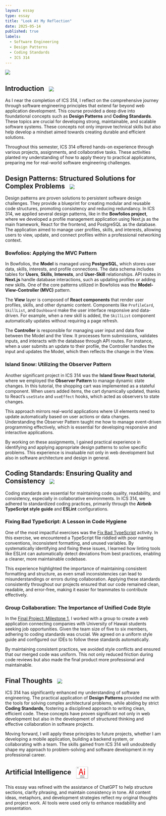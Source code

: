 ```yaml
---
layout: essay
type: essay
title: "Look At My Reflection"
date: 2025-05-14
published: true
labels:
  - Software Engineering
  - Design Patterns
  - Coding Standards
  - ICS 314
---
```


<img width="380px" class="rounded float-start pe-3" src="../img/software-engineering.jpg">

## Introduction <img src="../img/Reflection.jxl" width="40px" style="vertical-align: middle; margin-left: 10px;">
As I near the completion of ICS 314, I reflect on the comprehensive journey through software engineering principles that extend far beyond web application development. This course provided a deep dive into foundational concepts such as **Design Patterns** and **Coding Standards**. These topics are crucial for developing strong, maintainable, and scalable software systems. These concepts not only improve technical skills but also help develop a mindset aimed towards creating durable and efficient solutions. 

Throughout this semester, ICS 314 offered hands-on experience through various projects, assignments, and collaborative tasks. These activities planted my understanding of how to apply theory to practical applicatons, preparing me for real-world software engineering challenges. 

## Design Patterns: Structured Solutions for Complex Problems <img src="../img/design-patterns.png" width="70px" style="vertical-align: middle; margin-left: 10px;">
Design patterns are proven solutions to persistent software design challenges. They provide a blueprint for creating modular and reusable code structures, promoting consistency and reducing redundancy. In ICS 314, we applied several design patterns, like in the **Bowfolios project**, where we developed a profile management application using Next.js as the main framework, React for the frontend, and PostgreSQL as the database. The application aimed to manage user profiles, skills, and interests, allowing users to view, update, and connect profiles within a professional networking context.

### Bowfolios: Applying the MVC Pattern
In Bowfolios, the **Model** is managed using **PostgreSQL**, which stores user data, skills, interests, and profile connections. The data schema includes tables for **Users**, **Skills**, **Interests**, and **User-Skill** relationships. API routes in **Next.js** handle database interactions, such as updating profiles or adding new skills. One of the core patterns utilized in Bowfolios was the **Model-View-Controller (MVC)** pattern.

The **View** layer is composed of **React components** that render user profiles, skills, and other dynamic content. Components like `ProfileCard`, `SkillList`, and `Dashboard` make the user interface responsive and data-driven. For example, when a new skill is added, the `SkillList` component automatically updates without requiring a page refresh.

The **Controller** is responsible for managing user input and data flow between the Model and the View. It processes form submissions, validates inputs, and interacts with the database through API routes. For instance, when a user submits an update to their profile, the Controller handles the input and updates the Model, which then reflects the change in the View.

### Island Snow: Utilizing the Observer Pattern
Another significant project in ICS 314 was the **Island Snow React tutorial**, where we employed the **Observer Pattern** to manage dynamic state changes. In this tutorial, the shopping cart was implemented as a stateful component. When users added items, the cart dynamically updated, thanks to React’s `useState` and `useEffect` hooks, which acted as observers to state changes.

This approach mirrors real-world applications where UI elements need to update automatically based on user actions or data changes. Understanding the Observer Pattern taught me how to manage event-driven programming effectively, which is essential for developing responsive and interactive applications.

By working on these assignments, I gained practical experience in identifying and applying appropriate design patterns to solve specific problems. This experience is invaluable not only in web development but also in software architecture and design in general.

## Coding Standards: Ensuring Quality and Consistency <img src="../img/coding-standards.png" width="70px" style="vertical-align: middle; margin-left: 10px;">
Coding standards are essential for maintaining code quality, readability, and consistency, especially in collaborative environments. In ICS 314, we adhered to standardized coding practices, primarily through the **Airbnb TypeScript style guide** and **ESLint** configurations.

### Fixing Bad TypeScript: A Lesson in Code Hygiene
One of the most impactful exercises was the [Fix Bad TypeScript](https://courses.ics.hawaii.edu/ics314s25/morea/coding-standards/experience-fix-bad-typescript.html) activity. In this exercise, we encountered a TypeScript file riddled with poor naming conventions, inconsistent formatting, and unused variables. By systematically identifying and fixing these issues, I learned how linting tools like ESLint can automatically detect deviations from best practices, enabling a cleaner, more maintainable codebase.

This experience highlighted the importance of maintaining consistent formatting and structure, as even small inconsistencies can lead to misunderstandings or errors during collaboration. Applying these standards consistently throughout our projects ensured that our code remained clean, readable, and error-free, making it easier for teammates to contribute effectively.

### Group Collaboration: The Importance of Unified Code Style
In the [Final Project: Milestone 1](http://courses.ics.hawaii.edu/ics314s25/morea/final-project/experience-final-project-m1.html), I worked with a group to create a web application connecting companies with University of Hawaii students seeking job opportunities. Given the team size of five to six members, adhering to coding standards was crucial. We agreed on a uniform style guide and configured our IDEs to follow these standards automatically.

By maintaining consistent practices, we avoided style conflicts and ensured that our merged code was uniform. This not only reduced friction during code reviews but also made the final product more professional and maintainable.

## Final Thoughts <img src="../img/conclusion.png" width="50px" style="vertical-align: middle; margin-left: 10px;">
ICS 314 has significantly enhanced my understanding of software engineering. The practical application of **Design Patterns** provided me with the tools for solving complex architectural problems, while abiding by strict **Coding Standards**, fostering a disciplined approach to writing clean, efficient code. These concepts have proven significant not only in web development but also in the development of structured thinking and effective collaboration in software projects.

Moving forward, I will apply these principles to future projects, whether I am developing a mobile application, building a backend system, or collaborating with a team. The skills gained from ICS 314 will undoubtedly shape my approach to problem-solving and software development in my professional career.

## Artificial Intelligence <img src="../img/Code-3.jpg" width="40px" style="vertical-align: middle; margin-left: 10px;">
This essay was refined with the assistance of ChatGPT to help structure sections, clarify phrasing, and maintain consistency in tone. All content ideas, metaphors, and development strategies reflect my original thoughts and project work. AI tools were used only to enhance readability and presentation.
